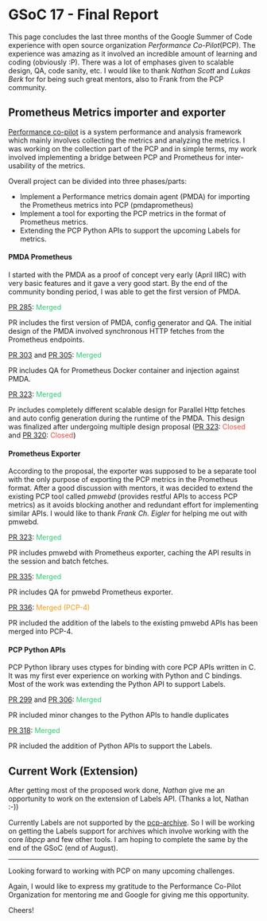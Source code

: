 <link rel="shortcut icon" type="image/png" href="/favicons.png">

# GSoC 17 - Final Report


This page concludes the last three months of the Google Summer of Code experience with open source organization _Performance Co-Pilot_(PCP). The experience was amazing as it involved an incredible amount of learning and coding (obviously :P). There was a lot of emphases given to scalable design, QA, code sanity, etc. I would like to thank _Nathan Scott_ and _Lukas Berk_ for for being such great mentors, also to Frank from the PCP community.

## Prometheus Metrics importer and exporter

[Performance co-pilot](http://pcp.io/) is a system performance and analysis framework which mainly involves collecting the metrics and analyzing the metrics. I was working on the collection part of the PCP and in simple terms, my work involved implementing a bridge between PCP and Prometheus for inter-usability of the metrics.

Overall project can be divided into three phases/parts:
* Implement a Performance metrics domain agent (PMDA) for importing the Prometheus metrics into PCP (pmdaprometheus)
*  Implement a tool for exporting the PCP metrics in the format of Prometheus metrics.
*  Extending the PCP Python APIs to support the upcoming Labels for metrics.


#### PMDA Prometheus

I started with the PMDA as a proof of concept very early (April IIRC) with very basic features and it gave a very good start. By the end of the community bonding period, I was able to get the first version of PMDA.

[PR 285](https://github.com/performancecopilot/pcp/pull/285): <span style="color:#2ecc71">Merged</span>

PR includes the first version of PMDA, config generator and QA. The initial design of the PMDA involved synchronous HTTP fetches from the Prometheus endpoints.

[PR 303](https://github.com/performancecopilot/pcp/pull/303) and [PR 305](https://github.com/performancecopilot/pcp/pull/305): <span style="color:#2ecc71">Merged</span>

PR includes QA for Prometheus Docker container and injection against PMDA.

[PR 323](https://github.com/performancecopilot/pcp/pull/323): <span style="color:#2ecc71">Merged</span>

Pr includes completely different scalable design for Parallel Http fetches and auto config generation during the runtime of the PMDA. This design was finalized after undergoing multiple design proposal ([PR 323](https://github.com/performancecopilot/pcp/pull/322): <span style="color:#e74c3c">Closed</span> and [PR 320](https://github.com/performancecopilot/pcp/pull/320): <span style="color:#e74c3c">Closed</span>)

#### Prometheus Exporter

According to the proposal, the exporter was supposed to be a separate tool with the only purpose of exporting the PCP metrics in the Prometheus format. After a good discussion with mentors, it was decided to extend the existing PCP tool called _pmwebd_ (provides restful APIs to access PCP metrics) as it avoids blocking another and redundant effort for implementing similar APIs. I would like to thank _Frank Ch. Eigler_ for helping me out with pmwebd.

[PR 323](https://github.com/performancecopilot/pcp/pull/323): <span style="color:#2ecc71">Merged</span>

PR includes pmwebd with Prometheus exporter, caching the API results in the session and batch fetches.

[PR 335](https://github.com/performancecopilot/pcp/pull/335): <span style="color:#2ecc71">Merged</span>

PR includes QA for pmwebd Prometheus exporter.

[PR 336](https://github.com/performancecopilot/pcp/pull/336): <span style="color:#f39c12">Merged (PCP-4)</span>

PR included the addition of the labels to the existing pmwebd APIs has been merged into PCP-4.

#### PCP Python APIs

PCP Python library uses ctypes for binding with core PCP APIs written in C. It was my first ever experience on working with Python and C bindings. Most of the work was extending the Python API to support Labels.


[PR 299](https://github.com/performancecopilot/pcp/pull/299) and [PR 306](https://github.com/performancecopilot/pcp/pull/306): <span style="color:#2ecc71">Merged</span>

PR included minor changes to the Python APIs to handle duplicates

[PR 318](https://github.com/performancecopilot/pcp/pull/318): <span style="color:#2ecc71">Merged</span>

PR included the addition of Python APIs to support the Labels.

## Current Work (Extension)

After getting most of the proposed work done, _Nathan_ give me an opportunity to work on the extension of Labels API. (Thanks a lot, Nathan :-))

Currently Labels are not supported by the [pcp-archive](pcp.io/man/man5/pcp-archive.5.html). So I will be working on getting the Labels support for archives which involve working with the core _libpcp_ and few other tools. I am hoping to complete the same by the end of the GSoC (end of August).

---
Looking forward to working with PCP on many upcoming challenges.


Again, I would like to express my gratitude to the Performance Co-Pilot Organization for mentoring me and Google for giving me this opportunity.

Cheers!







